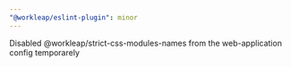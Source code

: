 ```yaml
---
"@workleap/eslint-plugin": minor
---
```


Disabled @workleap/strict-css-modules-names from the web-application config temporarely
